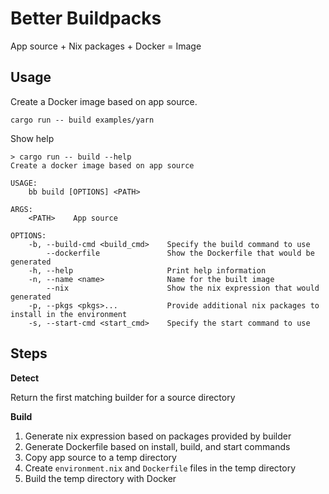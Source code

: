 # Better Buildpacks

App source + Nix packages + Docker = Image

## Usage

Create a Docker image based on app source.

```
cargo run -- build examples/yarn
```

Show help

```
> cargo run -- build --help
Create a docker image based on app source

USAGE:
    bb build [OPTIONS] <PATH>

ARGS:
    <PATH>    App source

OPTIONS:
    -b, --build-cmd <build_cmd>    Specify the build command to use
        --dockerfile               Show the Dockerfile that would be generated
    -h, --help                     Print help information
    -n, --name <name>              Name for the built image
        --nix                      Show the nix expression that would generated
    -p, --pkgs <pkgs>...           Provide additional nix packages to install in the environment
    -s, --start-cmd <start_cmd>    Specify the start command to use
```

## Steps

**Detect**

Return the first matching builder for a source directory

**Build**

1. Generate nix expression based on packages provided by builder
2. Generate Dockerfile based on install, build, and start commands
3. Copy app source to a temp directory
4. Create `environment.nix` and `Dockerfile` files in the temp directory
5. Build the temp directory with Docker
